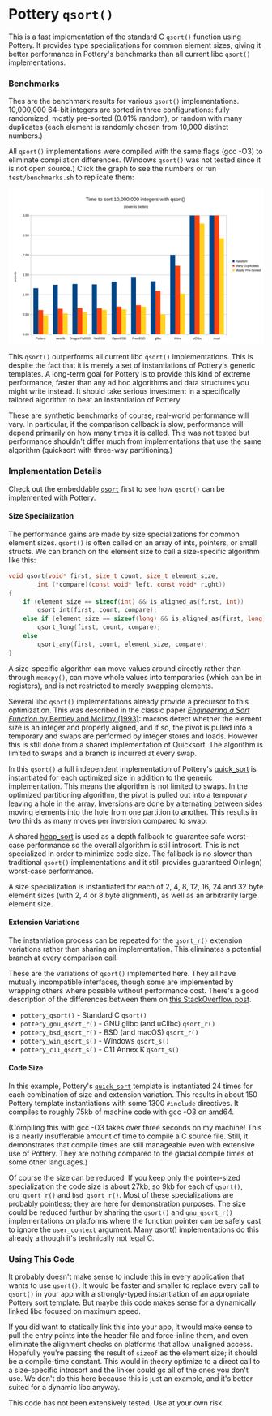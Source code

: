 # Pottery `qsort()`

This is a fast implementation of the standard C `qsort()` function using Pottery. It provides type specializations for common element sizes, giving it better performance in Pottery's benchmarks than all current libc `qsort()` implementations.



### Benchmarks

Thes are the benchmark results for various `qsort()` implementations. 10,000,000 64-bit integers are sorted in three configurations: fully randomized, mostly pre-sorted (0.01% random), or random with many duplicates (each element is randomly chosen from 10,000 distinct numbers.)

All `qsort()` implementations were compiled with the same flags (gcc -O3) to eliminate compilation differences. (Windows `qsort()` was not tested since it is not open source.) Click the graph to see the numbers or run `test/benchmarks.sh` to replicate them:

[![Time to sort 10,000,000 integers with qsort()](benchmark.svg)](benchmark.md)

This `qsort()` outperforms all current libc `qsort()` implementations. This is despite the fact that it is merely a set of instantiations of Pottery's generic templates. A long-term goal for Pottery is to provide this kind of extreme performance, faster than any ad hoc algorithms and data structures you might write instead. It should take serious investment in a specifically tailored algorithm to beat an instantiation of Pottery.

These are synthetic benchmarks of course; real-world performance will vary. In particular, if the comparison callback is slow, performance will depend primarily on how many times it is called. This was not tested but performance shouldn't differ much from implementations that use the same algorithm (quicksort with three-way partitioning.)



### Implementation Details

Check out the embeddable [`qsort`](../../../util/pottery/qsort_simple/) first to see how `qsort()` can be implemented with Pottery.


#### Size Specialization

The performance gains are made by size specializations for common element sizes. `qsort()` is often called on an array of ints, pointers, or small structs. We can branch on the element size to call a size-specific algorithm like this:

```c
void qsort(void* first, size_t count, size_t element_size,
        int (*compare)(const void* left, const void* right))
{
    if (element_size == sizeof(int) && is_aligned_as(first, int))
        qsort_int(first, count, compare);
    else if (element_size == sizeof(long) && is_aligned_as(first, long))
        qsort_long(first, count, compare);
    else
        qsort_any(first, count, element_size, compare);
}
```

A size-specific algorithm can move values around directly rather than through `memcpy()`, can move whole values into temporaries (which can be in registers), and is not restricted to merely swapping elements.

Several libc `qsort()` implementations already provide a precursor to this optimization. This was described in the classic paper [_Engineering a Sort Function_ by Bentley and McIlroy (1993)](https://cs.fit.edu/~pkc/classes/writing/samples/bentley93engineering.pdf): macros detect whether the element size is an integer and properly aligned, and if so, the pivot is pulled into a temporary and swaps are performed by integer stores and loads. However this is still done from a shared implementation of Quicksort. The algorithm is limited to swaps and a branch is incurred at every swap.

In this `qsort()` a full independent implementation of Pottery's [quick_sort](../../../include/pottery/quick_sort/) is instantiated for each optimized size in addition to the generic implementation. This means the algorithm is not limited to swaps. In the optimized partitioning algorithm, the pivot is pulled out into a temporary leaving a hole in the array. Inversions are done by alternating between sides moving elements into the hole from one partition to another. This results in two thirds as many moves per inversion compared to swap.

A shared [heap_sort](../../../include/pottery/heap_sort/) is used as a depth fallback to guarantee safe worst-case performance so the overall algorithm is still introsort. This is not specialized in order to minimize code size. The fallback is no slower than traditional `qsort()` implementations and it still provides guaranteed O(nlogn) worst-case performance.

A size specialization is instantiated for each of 2, 4, 8, 12, 16, 24 and 32 byte element sizes (with 2, 4 or 8 byte alignment), as well as an arbitrarily large element size.



#### Extension Variations

The instantiation process can be repeated for the `qsort_r()` extension variations rather than sharing an implementation. This eliminates a potential branch at every comparison call.

These are the variations of `qsort()` implemented here. They all have mutually incompatible interfaces, though some are implemented by wrapping others where possible without performance cost. There's a good description of the differences between them on [this StackOverflow post](https://stackoverflow.com/a/39561369).

- `pottery_qsort()` - Standard C `qsort()`
- `pottery_gnu_qsort_r()` - GNU glibc (and uClibc) `qsort_r()`
- `pottery_bsd_qsort_r()` - BSD (and macOS) `qsort_r()`
- `pottery_win_qsort_s()` - Windows `qsort_s()`
- `pottery_c11_qsort_s()` - C11 Annex K `qsort_s()`


#### Code Size

In this example, Pottery's [`quick_sort`](../../../include/pottery/quick_sort/) template is instantiated 24 times for each combination of size and extension variation. This results in about 150 Pottery template instantiations with some 1300 `#include` directives. It compiles to roughly 75kb of machine code with gcc -O3 on amd64.

(Compiling this with gcc -O3 takes over three seconds on my machine! This is a nearly insufferable amount of time to compile a C source file. Still, it demonstrates that compile times are still manageable even with extensive use of Pottery. They are nothing compared to the glacial compile times of some other languages.)

Of course the size can be reduced. If you keep only the pointer-sized specialization the code size is about 27kb, so 9kb for each of `qsort()`, `gnu_qsort_r()` and `bsd_qsort_r()`. Most of these specializations are probably pointless; they are here for demonstration purposes. The size could be reduced furthur by sharing the `qsort()` and `gnu_qsort_r()` implementations on platforms where the function pointer can be safely cast to ignore the `user_context` argument. Many qsort() implementations do this already although it's technically not legal C.



### Using This Code

It probably doesn't make sense to include this in every application that wants to use `qsort()`. It would be faster and smaller to replace every call to `qsort()` in your app with a strongly-typed instantiation of an appropriate Pottery sort template. But maybe this code makes sense for a dynamically linked libc focused on maximum speed.

If you did want to statically link this into your app, it would make sense to pull the entry points into the header file and force-inline them, and even eliminate the alignment checks on platforms that allow unaligned access. Hopefully you're passing the result of `sizeof` as the element size; it should be a compile-time constant. This would in theory optimize to a direct call to a size-specific introsort and the linker could gc all of the ones you don't use. We don't do this here because this is just an example, and it's better suited for a dynamic libc anyway.

This code has not been extensively tested. Use at your own risk.
